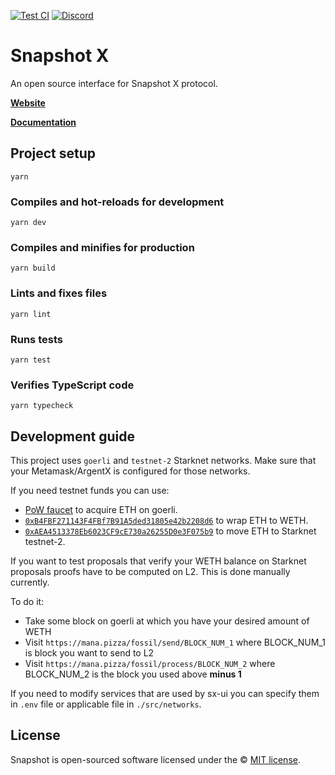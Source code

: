 [![Test CI](https://github.com/snapshot-labs/sx-ui/actions/workflows/test.yml/badge.svg)](https://github.com/snapshot-labs/sx-ui/actions/workflows/test.yml)
[![Discord](https://img.shields.io/discord/707079246388133940.svg?label=&logo=discord&logoColor=ffffff&color=7389D8&labelColor=6A7EC2)](https://discord.snapshot.org/)

# Snapshot X 

An open source interface for Snapshot X protocol.

**[Website](https://snapshotx.xyz)**

**[Documentation](https://obytejs.com)**

## Project setup

```
yarn
```

### Compiles and hot-reloads for development

```
yarn dev
```

### Compiles and minifies for production

```
yarn build
```

### Lints and fixes files

```
yarn lint
```

### Runs tests

```
yarn test
```

### Verifies TypeScript code

```
yarn typecheck
```

## Development guide

This project uses `goerli` and `testnet-2` Starknet networks. Make sure that your Metamask/ArgentX is
configured for those networks.

If you need testnet funds you can use:

- [PoW faucet](https://goerli-faucet.pk910.de) to acquire ETH on goerli.
- [`0xB4FBF271143F4FBf7B91A5ded31805e42b2208d6`](https://goerli.etherscan.io/address/0xb4fbf271143f4fbf7b91a5ded31805e42b2208d6#writeContract) to wrap ETH to WETH.
- [`0xAEA4513378Eb6023CF9cE730a26255D0e3F075b9`](https://goerli.etherscan.io/address/0xAEA4513378Eb6023CF9cE730a26255D0e3F075b9#writeProxyContract) to move ETH to Starknet testnet-2.

If you want to test proposals that verify your WETH balance on Starknet proposals proofs have to be computed on L2.
This is done manually currently.

To do it:

- Take some block on goerli at which you have your desired amount of WETH
- Visit `https://mana.pizza/fossil/send/BLOCK_NUM_1` where BLOCK_NUM_1 is block you want to send to L2
- Visit `https://mana.pizza/fossil/process/BLOCK_NUM_2` where BLOCK_NUM_2 is the block you used above **minus 1**

If you need to modify services that are used by sx-ui you can specify them in `.env` file or applicable
file in `./src/networks`.

## License

Snapshot is open-sourced software licensed under the © [MIT license](LICENSE).
